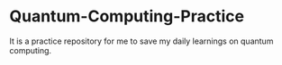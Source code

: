 # Quantum-Computing-Practice
It is a practice repository for me to save my daily learnings on quantum computing.

